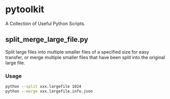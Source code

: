 # pytoolkit

A Collection of Useful Python Scripts.

## split_merge_large_file.py

Split large files into multiple smaller files of a specified size for easy transfer, or merge multiple smaller files that have been split into the original large file.

### Usage

```cmd
python --split xxx.largefile 1024
python --merge xxx.largefile.info.json
```
